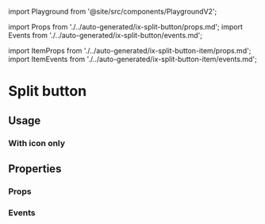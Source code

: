 import Playground from '@site/src/components/PlaygroundV2';

import Props from './../auto-generated/ix-split-button/props.md';
import Events from './../auto-generated/ix-split-button/events.md';

import ItemProps from './../auto-generated/ix-split-button-item/props.md';
import ItemEvents from './../auto-generated/ix-split-button-item/events.md';

# Split button

## Usage

<Playground
name="split-button" height="16rem"
examplesByName></Playground>

### With icon only

<Playground
name="split-button-icons" height="16rem"
hideInitalCodePreview
examplesByName></Playground>

## Properties

### Props

<Props />

### Events

<Events />
